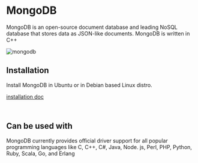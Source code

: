 # MongoDB

MongoDB is an open-source document database and leading NoSQL database that stores data as JSON-like documents. MongoDB is written in C++

![mongodb](https://nakedsecurity.sophos.com/wp-content/uploads/sites/2/2017/01/mongodb.png?w=775)


## Installation

Install MongoDB in Ubuntu or in Debian based Linux distro.

[installation doc](https://docs.mongodb.com/manual/installation/)

```


```


## Can be used with

MongoDB currently provides official driver support for all popular programming languages like C, C++, C#, Java, Node. js, Perl, PHP, Python, Ruby, Scala, Go, and Erlang

